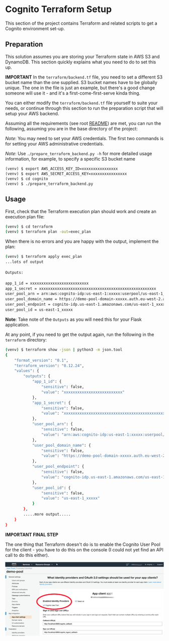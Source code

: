 # Cognito Terraform Setup

This section of the project contains Terraform and related scripts to get a Cognito environment set-up.

## Preparation

This solution assumes you are storing your Terraform state in AWS S3 and DynamoDB. This section quickly explains what you need to do to set this up.

__IMPORTANT__ In the `terraform/backend.tf` file, you need to set a different S3 bucket name than the one supplied. S3 bucket names have to be globally unique. The one in the file is just an example, but there's a good change someone will use it - and it's a first-come-first-serve kinda thing.

You can either modify the `terraform/backend.tf` file yourself to suite your needs, or continue through this section to run the preparation script that will setup your AWS backend.

Assuming all the requirements (see root [README](../README.md)) are met, you can run the following, assuming you are in the base directory of the project:

_Note_: You may need to set your AWS credentials. The first two commands is for setting your AWS administrative credentials.

_Note_: Use `./prepare_terraform_backend.py -h` for more detailed usage information, for example, to specify a specific S3 bucket name

```
(venv) $ export AWS_ACCESS_KEY_ID=xxxxxxxxxxxxxxxx
(venv) $ export AWS_SECRET_ACCESS_KEY=xxxxxxxxxxxxxxxx
(venv) $ cd cognito
(venv) $ ./prepare_terraform_backend.py 
```

## Usage

First, check that the Terraform execution plan should work and create an execution plan file:

```bash
(venv) $ cd terraform
(venv) $ terraform plan -out=exec_plan
```

When there is no errors and you are happy with the output, implement the plan:

```bash
(venv) $ terraform apply exec_plan
...lots of output

Outputs:
           
app_1_id = xxxxxxxxxxxxxxxxxxxxxxxxxx
app_1_secret = xxxxxxxxxxxxxxxxxxxxxxxxxxxxxxxxxxxxxxxxxxxxxxxxxxxx
user_pool_arn = arn:aws:cognito-idp:us-east-1:xxxxx:userpool/us-east-1_xxxxx
user_pool_domain_name = https://demo-pool-domain-xxxxx.auth.eu-west-2.amazoncognito.com
user_pool_endpoint = cognito-idp.us-east-1.amazonaws.com/us-east-1_xxxxx
user_pool_id = us-east-1_xxxxx
```

__Note__: Take note of the `Outputs` as you will need this for your Flask application.

At any point, if you need to get the output again, run the following in the `terraform` directory:

```bash
(venv) $ terraform show -json | python3 -m json.tool 
{
    "format_version": "0.1",
    "terraform_version": "0.12.24",
    "values": {
        "outputs": {
            "app_1_id": {
                "sensitive": false,
                "value": "xxxxxxxxxxxxxxxxxxxxxxxxxx"
            },
            "app_1_secret": {
                "sensitive": false,
                "value": "xxxxxxxxxxxxxxxxxxxxxxxxxxxxxxxxxxxxxxxxxxxxxxxxxxxx"
            },
            "user_pool_arn": {
                "sensitive": false,
                "value": "arn:aws:cognito-idp:us-east-1:xxxxx:userpool/us-east-1_xxxxx"
            },
            "user_pool_domain_name": {
                "sensitive": false,
                "value": "https://demo-pool-domain-xxxxx.auth.eu-west-2.amazoncognito.com"
            },
            "user_pool_endpoint": {
                "sensitive": false,
                "value": "cognito-idp.us-east-1.amazonaws.com/us-east-1_xxxxx"
            },
            "user_pool_id": {
                "sensitive": false,
                "value": "us-east-1_xxxxx"
            }
        },
        .....more output.....
    }
}
```

__IMPORTANT FINAL STEP__

The one thing that Terraform doesn't do is to enable the Cognito User Pool for the client - you have to do this on the console (I could not yet find an API call to do this either).

![Enable Cognito User Pool for the Client](cognito_enable_identity_providers.png)
